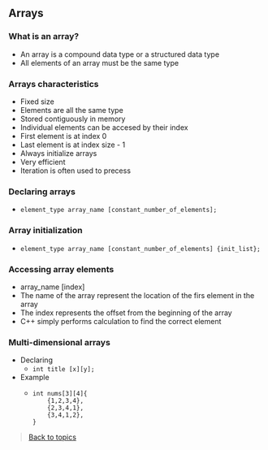 ## Arrays
### What is an array?
- An array is a compound data type or a structured data type
- All elements of an array must be the same type
### Arrays characteristics
- Fixed size
- Elements are all the same type
- Stored contiguously in memory
- Individual elements can be accesed by their index
- First element is at index 0
- Last element is at index size - 1
- Always initialize arrays
- Very efficient
- Iteration is often used to precess
### Declaring arrays
- `element_type array_name [constant_number_of_elements];`
### Array initialization
- `element_type array_name [constant_number_of_elements] {init_list};`
### Accessing array elements
- array_name [index]
- The name of the array represent the location of the firs  element in the array
- The index represents the offset from the beginning of the array
- C++ simply performs calculation to find the correct element
### Multi-dimensional arrays
- Declaring
  - `int title [x][y];`
- Example
  - ```
    int nums[3][4]{
        {1,2,3,4},
        {2,3,4,1},
        {3,4,1,2},
    }
    ```
> [Back to topics](contents.md)